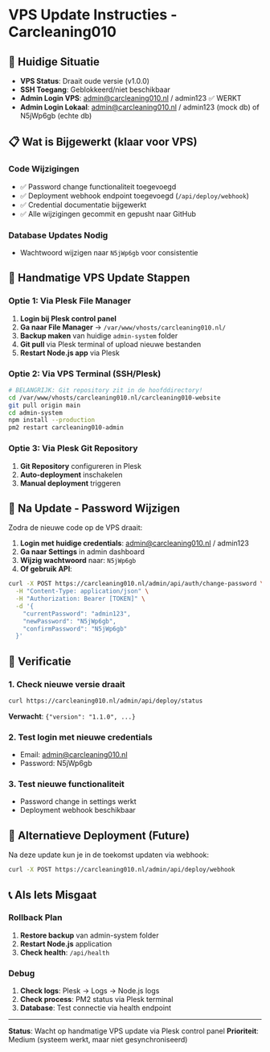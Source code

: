 # VPS Update Instructies - Carcleaning010

## 🚨 Huidige Situatie
- **VPS Status**: Draait oude versie (v1.0.0)
- **SSH Toegang**: Geblokkeerd/niet beschikbaar
- **Admin Login VPS**: admin@carcleaning010.nl / admin123 ✅ WERKT
- **Admin Login Lokaal**: admin@carcleaning010.nl / admin123 (mock db) of N5jWp6gb (echte db)

## 📋 Wat is Bijgewerkt (klaar voor VPS)

### Code Wijzigingen
- ✅ Password change functionaliteit toegevoegd
- ✅ Deployment webhook endpoint toegevoegd (`/api/deploy/webhook`)
- ✅ Credential documentatie bijgewerkt
- ✅ Alle wijzigingen gecommit en gepusht naar GitHub

### Database Updates Nodig
- Wachtwoord wijzigen naar `N5jWp6gb` voor consistentie

## 🔧 Handmatige VPS Update Stappen

### Optie 1: Via Plesk File Manager
1. **Login bij Plesk control panel**
2. **Ga naar File Manager** → `/var/www/vhosts/carcleaning010.nl/`
3. **Backup maken** van huidige `admin-system` folder
4. **Git pull** via Plesk terminal of upload nieuwe bestanden
5. **Restart Node.js app** via Plesk

### Optie 2: Via VPS Terminal (SSH/Plesk)
```bash
# BELANGRIJK: Git repository zit in de hoofddirectory!
cd /var/www/vhosts/carcleaning010.nl/carcleaning010-website
git pull origin main
cd admin-system
npm install --production
pm2 restart carcleaning010-admin
```

### Optie 3: Via Plesk Git Repository
1. **Git Repository** configureren in Plesk
2. **Auto-deployment** inschakelen
3. **Manual deployment** triggeren

## 🔐 Na Update - Password Wijzigen

Zodra de nieuwe code op de VPS draait:

1. **Login met huidige credentials**: admin@carcleaning010.nl / admin123
2. **Ga naar Settings** in admin dashboard  
3. **Wijzig wachtwoord** naar: `N5jWp6gb`
4. **Of gebruik API**:
```bash
curl -X POST https://carcleaning010.nl/admin/api/auth/change-password \
  -H "Content-Type: application/json" \
  -H "Authorization: Bearer [TOKEN]" \
  -d '{
    "currentPassword": "admin123",
    "newPassword": "N5jWp6gb", 
    "confirmPassword": "N5jWp6gb"
  }'
```

## 🧪 Verificatie

### 1. Check nieuwe versie draait
```bash
curl https://carcleaning010.nl/admin/api/deploy/status
```
**Verwacht**: `{"version": "1.1.0", ...}`

### 2. Test login met nieuwe credentials
- Email: admin@carcleaning010.nl
- Password: N5jWp6gb

### 3. Test nieuwe functionaliteit
- Password change in settings werkt
- Deployment webhook beschikbaar

## 🔄 Alternatieve Deployment (Future)

Na deze update kun je in de toekomst updaten via webhook:

```bash
curl -X POST https://carcleaning010.nl/admin/api/deploy/webhook
```

## 📞 Als Iets Misgaat

### Rollback Plan
1. **Restore backup** van admin-system folder
2. **Restart Node.js** application
3. **Check health**: `/api/health`

### Debug
1. **Check logs**: Plesk → Logs → Node.js logs
2. **Check process**: PM2 status via Plesk terminal
3. **Database**: Test connectie via health endpoint

---

**Status**: Wacht op handmatige VPS update via Plesk control panel
**Prioriteit**: Medium (systeem werkt, maar niet gesynchroniseerd)